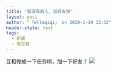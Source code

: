 ```yaml
---
title: "有没有新人，加好友呀"
layout: post
author: "「ellaqiqi」 on 2020-1-19 15:32"
header-style: text
tags:
  - 新闻
  - 有没有
---
```


<head></head>
<body>
  互相完成一下任务呗，加一下好友？
 <img src="https://bbs.boniu123.cc/static/image/smiley/3tuzki_emoticons/tuzki_028.gif" smilieid="144">
 <br>
</body>


